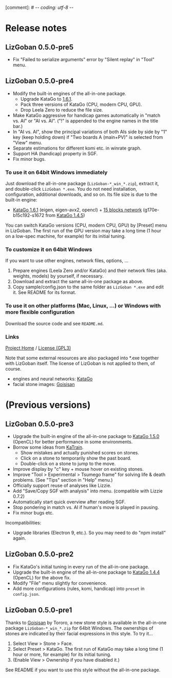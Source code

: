 [comment]: # -*- coding: utf-8 -*-

# Release notes

## LizGoban 0.5.0-pre5

* Fix "Failed to serialize arguments" error by "Silent replay" in "Tool" menu.

## LizGoban 0.5.0-pre4

* Modify the built-in engines of the all-in-one package.
  * Upgrade KataGo to [1.6.1](https://github.com/lightvector/KataGo/releases/tag/v1.6.1).
  * Pack three versions of KataGo (CPU, modern CPU, GPU).
  * Drop Leela Zero to reduce the file size.
* Make KataGo aggressive for handicap games automatically in "match vs. AI" or "AI vs. AI". ("!" is appended to the engine names in the title bar.)
* In "AI vs. AI", show the principal variations of both AIs side by side by "1" key (keep holding down) if "Two boards A (main+PV)" is selected from "View" menu.
* Separate estimations for different komi etc. in winrate graph.
* Support HA (handicap) property in SGF.
* Fix minor bugs.

### To use it on 64bit Windows immediately

Just download the all-in-one package (`LizGoban-*_win_*.zip`), extract it, and double-click `LizGoban *.exe`. You do not need installation, configuration, additional downloads, and so on. Its file size is due to the built-in engine:

* [KataGo 1.6.1](https://github.com/lightvector/KataGo/releases/tag/v1.6.1) (eigen, eigen-avx2, opencl) + [15 blocks network](https://d3dndmfyhecmj0.cloudfront.net/g170/neuralnets/index.html) (g170e-b15c192-s1672 from [KataGo 1.4.5](https://github.com/lightvector/KataGo/releases/tag/v1.4.5))

You can switch KataGo versions (CPU, modern CPU, GPU) by [Preset] menu in LizGoban. The first run of the GPU version may take a long time (1 hour on a low-spec machine, for example) for its initial tuning.

### To customize it on 64bit Windows

If you want to use other engines, network files, options, ...

1. Prepare engines (Leela Zero and/or KataGo) and their network files (aka. weights, models) by yourself, if necessary.
2. Download and extract the same all-in-one package as above.
3. Copy sample/config.json to the same folder as `LizGoban *.exe` and edit it. See README for its format.

### To use it on other platforms (Mac, Linux, ...) or Windows with more flexible configuration

Download the source code and see `README.md`.

### Links

[Project Home](https://github.com/kaorahi/lizgoban) /
[License (GPL3)](https://github.com/kaorahi/lizgoban/blob/master/LICENSE.txt)

Note that some external resources are also packaged into *.exe together with LizGoban itself. The license of LizGoban is not applied to them, of course.

* engines and neural networks: [KataGo](https://github.com/lightvector/KataGo/)
* facial stone images: [Goisisan](https://www.asahi-net.or.jp/~hk6t-itu/igo/goisisan.html)

# (Previous versions)

## LizGoban 0.5.0-pre3

* Upgrade the built-in engine of the all-in-one package to [KataGo 1.5.0](https://github.com/lightvector/KataGo/releases/tag/1.5.0) (OpenCL) for better performance in some environments.
* Borrow some ideas from [KaTrain](https://github.com/sanderland/katrain/).
  * Show mistakes and actually punished scores on stones.
  * Click on a stone to temporarily show the past board.
  * Double-click on a stone to jump to the move.
* Improve display by "c" key + mouse hover on existing stones.
* Improve "Tool > Experimental > Tsumego frame" for solving life & death problems. (See "Tips" section in "Help" menu.)
* Officially support reuse of analyses like Lizzie.
* Add "Save/Copy SGF with analysis" into menu. (compatible with Lizzie 0.7.2)
* Automatically start quick overview after reading SGF.
* Stop pondering in match vs. AI if human's move is played in pausing.
* Fix minor bugs etc.

Incompatibilities:

* Upgrade libraries (Electron 9, etc.). So you may need to do "npm install" again.

## LizGoban 0.5.0-pre2

* Fix KataGo's initial tuning in every run of the all-in-one package.
* Upgrade the built-in engine of the all-in-one package to [KataGo 1.4.4](https://github.com/lightvector/KataGo/releases/tag/v1.4.4) (OpenCL) for the above fix.
* Modify "File" menu slightly for convenience.
* Add more configurations (rules, komi, handicap) into `preset` in `config.json`.

## LizGoban 0.5.0-pre1

Thanks to [Goisisan](https://www.asahi-net.or.jp/~hk6t-itu/igo/goisisan.html) by Tororo, a new stone style is available in the all-in-one package `LizGoban-*_win_*.zip` for 64bit Windows. The ownerships of stones are indicated by their facial expressions in this style. To try it...

1. Select View > Stone > Face.
2. Select Preset > KataGo. The first run of KataGo may take a long time (1 hour or more, for example) for its initial tuning.
3. (Enable View > Ownership if you have disabled it.)

See README if you want to use this style without the all-in-one package.
